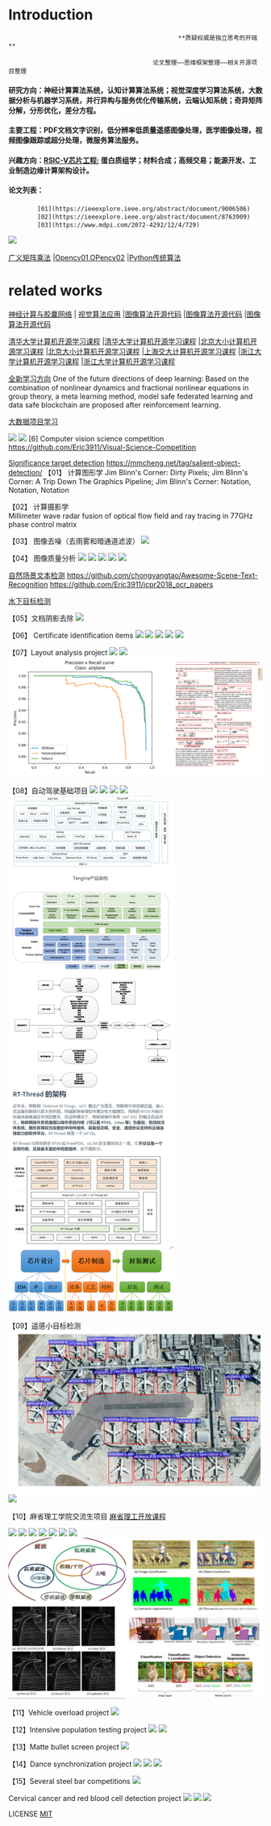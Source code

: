 # Introduction

                                                   **质疑权威是独立思考的开端**
                                                   
                                            论文整理——思维框架整理——相关开源项目整理
                                            
#### 研究方向：神经计算算法系统，认知计算算法系统；视觉深度学习算法系统，大数据分析与机器学习系统，并行异构与服务优化传输系统，云端认知系统；奇异矩阵分解，分形优化，差分方程。
#### 主要工程：PDF文档文字识别，低分辨率低质量遥感图像处理，医学图像处理，视频图像跟踪或超分处理，微服务算法服务。
#### 兴趣方向：[RSIC-V芯片工程](https://codechina.csdn.net/OpenXiangShan/XiangShan); 蛋白质组学；材料合成；高频交易；能源开发、工业制造边缘计算架构设计。
#### 论文列表：
            [01](https://ieeexplore.ieee.org/abstract/document/9006506)
            [02](https://ieeexplore.ieee.org/abstract/document/8763909)
            [03](https://www.mdpi.com/2072-4292/12/4/729)
            
![](https://github.com/Eric3911/related-works-ch/blob/master/04_%E8%A7%86%E8%A7%89%E6%B7%B1%E5%BA%A6%E5%AD%A6%E4%B9%A0%E5%8F%82%E8%80%83%E6%95%99%E7%A8%8B/%E8%A7%86%E8%A7%89%E6%B7%B1%E5%BA%A6%E5%AD%A6%E4%B9%A0%E6%80%9D%E7%BB%B4%E5%AF%BC%E5%9B%BE%EF%BC%88%E5%85%A8%E4%B9%A6%E6%A1%86%E6%9E%B6%EF%BC%89.jpg)

[广义矩阵乘法](https://petewarden.com/2015/04/20/why-gemm-is-at-the-heart-of-deep-learning/)
 |[Opencv01](https://docs.opencv.org/3.4.5/d9/df8/tutorial_root.html),[OPencv02](http://www.opencv.org.cn/opencvdoc/2.3.2/html/doc/tutorials/tutorials.html ) 
 |[Python传统算法](https://github.com/TheAlgorithms/Python)

# related works
[神经计算与胶囊网络](https://github.com/bojone/Capsule)
| [视觉算法应用](https://szeliski.org/Book/)
 |[图像算法开源代码](https://github.com/Eric3911/Code-with-Life)
 |[图像算法开源代码]( https://github.com/Eric3911/Engineering-papers)
 |[图像算法开源代码]( https://github.com/Eric3911/Coding-learning)

[清华大学计算机开源学习课程](https://rekcarc-tsc-uht.readthedocs.io/en/latest/)
|[清华大学计算机开源学习课程](https://github.com/PKUanonym/REKCARC-TSC-UHT)
|[北京大小计算机开源学习课程](https://github.com/lib-pku/libpku)
|[北京大小计算机开源学习课程]( https://lib-pku.github.io/)
|[上海交大计算机开源学习课程](https://github.com/CoolPhilChen/SJTU-Courses/)
|[浙江大学计算机开源学习课程](https://qsctech.github.io/zju-icicles/) 
|[浙江大学计算机开源学习课程](https://github.com/QSCTech/zju-icicles)
 
[全新学习方向](元学习与认知计算)
 One of the future directions of deep learning: Based on the combination of nonlinear dynamics and fractional nonlinear equations in group theory, a meta learning method, model safe federated learning and data safe blockchain are proposed after reinforcement learning.

[大数据项目学习](https://github.com/Eric3911/CDCS)
 
 ![](https://github.com/Eric3911/Experiment/blob/main/00021.jpg)
 ![](https://github.com/Eric3911/image/blob/master/%E6%9C%8D%E5%8A%A1%E6%9E%B6%E6%9E%84.jpg)
[6] Computer vision science competition
https://github.com/Eric3911/Visual-Science-Competition

[ Significance target detection](https://mmcheng.net/tag/salient-object-detection/)
https://mmcheng.net/tag/salient-object-detection/
【01】 计算图形学
      Jim Blinn's Corner: Dirty Pixels;  Jim Blinn's Corner: A Trip Down The Graphics Pipeline;  Jim Blinn's Corner: Notation, Notation, Notation

【02】 计算摄影学   
   Millimeter wave radar fusion of optical flow field and ray tracing in 77GHz phase control matrix
          
【03】 图像去噪（去雨雾和暗通道滤波）
![](https://github.com/Eric3911/image/blob/master/%E8%A7%86%E7%BD%91%E8%86%9C%E5%8E%BB%E9%9B%BE%E7%BB%93%E6%9E%9C.png)

【04】 图像质量分析
![](https://github.com/Eric3911/image/blob/master/00007.jpg)
![](https://github.com/Eric3911/image/blob/master/123456.png)
![](https://github.com/Eric3911/Stage/blob/master/%E5%9F%BA%E4%BA%8ESCB%E7%AE%97%E6%B3%95%E7%9A%84%E5%A2%9E%E5%BC%BA.png)
![](https://github.com/Eric3911/image/blob/master/%E5%9F%BA%E4%BA%8ESCB%E7%AE%97%E6%B3%95%E7%9A%84%E5%A2%9E%E5%BC%BA.png)
![](https://github.com/Eric3911/image/blob/master/%E6%A8%A1%E5%9E%8B%E8%AF%84%E4%BB%B7%E5%8F%82%E8%80%83Evaluation.png)

[自然场景文本检测](https://github.com/jiangxiluning/FOTS.PyTorch)
https://github.com/chongyangtao/Awesome-Scene-Text-Recognition
https://github.com/Eric3911/icpr2018_ocr_papers

[水下目标检测](https://github.com/DmitryUlyanov/deep-image-prior)

【05】文档阴影去除
![](https://github.com/Eric3911/image/blob/master/00006.jpg)

【06】 Certificate identification items
![](https://github.com/Eric3911/image/blob/master/00008.jpg)
![](https://github.com/Eric3911/image/blob/master/00002.png)
![](https://github.com/Eric3911/image/blob/master/QQ%E6%88%AA%E5%9B%BE20190425135959.jpg)
![](https://github.com/Eric3911/image/blob/master/0002.png)
![](https://github.com/Eric3911/image/blob/master/00005.jpg)

【07】Layout analysis project
![](https://github.com/Eric3911/image/blob/master/00003.jpg)
![](https://github.com/Eric3911/image/blob/master/00014.jpg)
![](https://github.com/Eric3911/image/blob/master/001det.jpg)

【08】自动驾驶基础项目
 ![](https://github.com/Eric3911/image/blob/master/00011.jpg)
![](https://github.com/Eric3911/image/blob/master/00012.jpg)
![](https://github.com/Eric3911/Stage/blob/master/005%20_AIOT_ASIC_RSIC_and_MIPS/Dingtalk_20201126172730.jpg)
![](https://github.com/Eric3911/Stage/blob/master/005%20_AIOT_ASIC_RSIC_and_MIPS/Dingtalk_20201126172749.jpg)
![](https://github.com/Eric3911/related-works-ch/blob/master/04_%E8%A7%86%E8%A7%89%E6%B7%B1%E5%BA%A6%E5%AD%A6%E4%B9%A0%E5%8F%82%E8%80%83%E6%95%99%E7%A8%8B/RSIC-V%E5%8E%9F%E7%94%9F%E6%93%8D%E4%BD%9C%E7%B3%BB%E7%BB%9F.jpg)

【09】遥感小目标检测
![](https://github.com/Eric3911/RFBNet_master/blob/master/000044test.jpg)
![](https://github.com/Eric3911/image/blob/master/QQ%E6%88%AA%E5%9B%BE20190425164616.jpg)

【10】麻省理工学院交流生项目
[麻省理工开放课程](https://ocw.mit.edu/courses/electrical-engineering-and-computer-science/)

![](https://github.com/Eric3911/image/blob/master/MIT.jpg)
![](https://github.com/Eric3911/Stage/blob/master/1.jpg)
![](https://github.com/Eric3911/Stage/blob/master/2.jpg)
![](https://github.com/Eric3911/Stage/blob/master/3.jpg)
![](https://github.com/Eric3911/Stage/blob/master/4.jpg)
![](https://github.com/Eric3911/Stage/blob/master/5.jpg)
![](https://github.com/Eric3911/image/blob/master/00001.jpg)
![](https://github.com/Eric3911/Experiment/blob/main/00001.jpg)

【11】Vehicle overload project
![](https://github.com/Eric3911/image/blob/master/bilatera.jpg)

【12】Intensive population testing project
![](https://github.com/Eric3911/Stage/blob/master/000_List_of_best_papers/survey_forcrowd_counting.jpg)
![](https://github.com/Eric3911/image/blob/master/00020.jpg)

【13】Matte bullet screen project
![](https://github.com/Eric3911/image/blob/master/01.png)

【14】Dance synchronization project
![](https://github.com/Eric3911/image/blob/master/00016.jpg)
![](https://github.com/Eric3911/image/blob/master/00017.jpg)
![](https://github.com/Eric3911/image/blob/master/00018.jpg)

【15】Several steel bar competitions
![](https://github.com/Eric3911/image/blob/master/00009.jpg)

Cervical cancer and red blood cell detection project
![](https://github.com/Eric3911/image/blob/master/00019.jpg)
![](https://github.com/Eric3911/related-works-ch/blob/master/02_%E5%9B%BE%E5%83%8F%E5%9F%BA%E7%A1%80%E7%A0%94%E7%A9%B6%E5%8F%8A%E5%B7%A5%E7%A8%8B%E5%BA%94%E7%94%A8/Item002_%E5%8C%BB%E5%AD%A6%E5%9B%BE%E5%83%8F/009.jpg)
![](https://github.com/Eric3911/related-works-ch/blob/master/02_%E5%9B%BE%E5%83%8F%E5%9F%BA%E7%A1%80%E7%A0%94%E7%A9%B6%E5%8F%8A%E5%B7%A5%E7%A8%8B%E5%BA%94%E7%94%A8/Item002_%E5%8C%BB%E5%AD%A6%E5%9B%BE%E5%83%8F/001.jpg)

LICENSE
[MIT](https://opensource.org/licenses/MIT)

